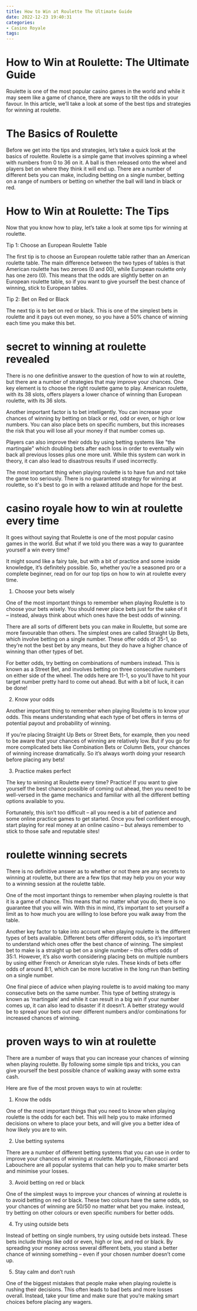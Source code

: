 ```yaml
---
title: How to Win at Roulette The Ultimate Guide
date: 2022-12-23 19:40:31
categories:
- Casino Royale
tags:
---
```



#  How to Win at Roulette: The Ultimate Guide

Roulette is one of the most popular casino games in the world and while it may seem like a game of chance, there are ways to tilt the odds in your favour. In this article, we’ll take a look at some of the best tips and strategies for winning at roulette.

# The Basics of Roulette

Before we get into the tips and strategies, let’s take a quick look at the basics of roulette. Roulette is a simple game that involves spinning a wheel with numbers from 0 to 36 on it. A ball is then released onto the wheel and players bet on where they think it will end up. There are a number of different bets you can make, including betting on a single number, betting on a range of numbers or betting on whether the ball will land in black or red.

# How to Win at Roulette: The Tips

Now that you know how to play, let’s take a look at some tips for winning at roulette.

Tip 1: Choose an European Roulette Table

The first tip is to choose an European roulette table rather than an American roulette table. The main difference between the two types of tables is that American roulette has two zeroes (0 and 00), while European roulette only has one zero (0). This means that the odds are slightly better on an European roulette table, so if you want to give yourself the best chance of winning, stick to European tables.

Tip 2: Bet on Red or Black

The next tip is to bet on red or black. This is one of the simplest bets in roulette and it pays out even money, so you have a 50% chance of winning each time you make this bet.

# secret to winning at roulette revealed

There is no one definitive answer to the question of how to win at roulette, but there are a number of strategies that may improve your chances. One key element is to choose the right roulette game to play. American roulette, with its 38 slots, offers players a lower chance of winning than European roulette, with its 36 slots.

Another important factor is to bet intelligently. You can increase your chances of winning by betting on black or red, odd or even, or high or low numbers. You can also place bets on specific numbers, but this increases the risk that you will lose all your money if that number comes up.

Players can also improve their odds by using betting systems like "the martingale" which doubling bets after each loss in order to eventually win back all previous losses plus one more unit. While this system can work in theory, it can also lead to disastrous results if used incorrectly.

The most important thing when playing roulette is to have fun and not take the game too seriously. There is no guaranteed strategy for winning at roulette, so it's best to go in with a relaxed attitude and hope for the best.

# casino royale how to win at roulette every time

It goes without saying that Roulette is one of the most popular casino games in the world. But what if we told you there was a way to guarantee yourself a win every time?

It might sound like a fairy tale, but with a bit of practice and some inside knowledge, it’s definitely possible. So, whether you’re a seasoned pro or a complete beginner, read on for our top tips on how to win at roulette every time.

1. Choose your bets wisely

One of the most important things to remember when playing Roulette is to choose your bets wisely. You should never place bets just for the sake of it – instead, always think about which ones have the best odds of winning.

There are all sorts of different bets you can make in Roulette, but some are more favourable than others. The simplest ones are called Straight Up Bets, which involve betting on a single number. These offer odds of 35-1, so they’re not the best bet by any means, but they do have a higher chance of winning than other types of bet.

For better odds, try betting on combinations of numbers instead. This is known as a Street Bet, and involves betting on three consecutive numbers on either side of the wheel. The odds here are 11-1, so you’ll have to hit your target number pretty hard to come out ahead. But with a bit of luck, it can be done!

2. Know your odds

Another important thing to remember when playing Roulette is to know your odds. This means understanding what each type of bet offers in terms of potential payout and probability of winning.

If you’re placing Straight Up Bets or Street Bets, for example, then you need to be aware that your chances of winning are relatively low. But if you go for more complicated bets like Combination Bets or Column Bets, your chances of winning increase dramatically. So it’s always worth doing your research before placing any bets!

3. Practice makes perfect

The key to winning at Roulette every time? Practice! If you want to give yourself the best chance possible of coming out ahead, then you need to be well-versed in the game mechanics and familiar with all the different betting options available to you.


Fortunately, this isn’t too difficult – all you need is a bit of patience and some online practice games to get started. Once you feel confident enough, start playing for real money at an online casino – but always remember to stick to those safe and reputable sites!

# roulette winning secrets 

There is no definitive answer as to whether or not there are any secrets to winning at roulette, but there are a few tips that may help you on your way to a winning session at the roulette table.

One of the most important things to remember when playing roulette is that it is a game of chance. This means that no matter what you do, there is no guarantee that you will win. With this in mind, it’s important to set yourself a limit as to how much you are willing to lose before you walk away from the table.

Another key factor to take into account when playing roulette is the different types of bets available. Different bets offer different odds, so it’s important to understand which ones offer the best chance of winning. The simplest bet to make is a straight up bet on a single number – this offers odds of 35:1. However, it’s also worth considering placing bets on multiple numbers by using either French or American style rules. These kinds of bets offer odds of around 8:1, which can be more lucrative in the long run than betting on a single number.

One final piece of advice when playing roulette is to avoid making too many consecutive bets on the same number. This type of betting strategy is known as ‘martingale’ and while it can result in a big win if your number comes up, it can also lead to disaster if it doesn’t. A better strategy would be to spread your bets out over different numbers and/or combinations for increased chances of winning.

# proven ways to win at roulette

There are a number of ways that you can increase your chances of winning when playing roulette. By following some simple tips and tricks, you can give yourself the best possible chance of walking away with some extra cash.

Here are five of the most proven ways to win at roulette:

1. Know the odds

One of the most important things that you need to know when playing roulette is the odds for each bet. This will help you to make informed decisions on where to place your bets, and will give you a better idea of how likely you are to win.

2. Use betting systems

There are a number of different betting systems that you can use in order to improve your chances of winning at roulette. Martingale, Fibonacci and Labouchere are all popular systems that can help you to make smarter bets and minimise your losses.

3. Avoid betting on red or black

One of the simplest ways to improve your chances of winning at roulette is to avoid betting on red or black. These two colours have the same odds, so your chances of winning are 50/50 no matter what bet you make. instead, try betting on other colours or even specific numbers for better odds.

4. Try using outside bets

Instead of betting on single numbers, try using outside bets instead. These bets include things like odd or even, high or low, and red or black. By spreading your money across several different bets, you stand a better chance of winning something – even if your chosen number doesn’t come up.


5. Stay calm and don’t rush

One of the biggest mistakes that people make when playing roulette is rushing their decisions. This often leads to bad bets and more losses overall. Instead, take your time and make sure that you’re making smart choices before placing any wagers.